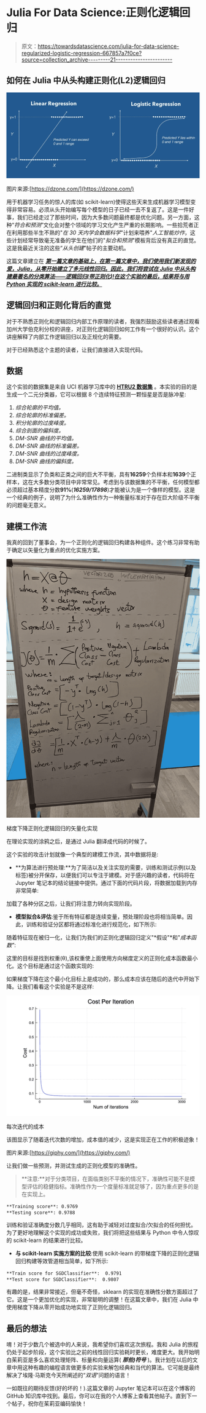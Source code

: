 # Julia For Data Science:正则化逻辑回归

> 原文：<https://towardsdatascience.com/julia-for-data-science-regularized-logistic-regression-667857a7f0ce?source=collection_archive---------21----------------------->

## 如何在 Julia 中从头构建正则化(L2)逻辑回归

![](img/2afba030973cef7418c3eda606f983f9.png)

图片来源:[https://dzone.com/](https://dzone.com/)

用于机器学习任务的惊人的库(如 scikit-learn)使得这些天来生成机器学习模型变得非常容易。必须从头开始编写每个模型的日子已经一去不复返了。这是一件好事，我们已经走过了那些时间，因为大多数问题最终都是优化问题。另一方面，这种“*符合和预测*”文化会对整个领域的学习文化产生严重的长期影响。一些拾荒者正在利用那些半生不熟的"*在 30 天内学会数据科学*"计划来喂养"*人工智能炒作*，这些计划经常导致毫无准备的学生在他们的"*拟合和预测*"模板背后没有真正的直觉。这是我最近关注的这些“*从头创建*”帖子的主要动机。

这篇文章建立在 [***第一篇文章的基础上，在第一篇文章中，我们使用我们新发现的爱，Julia，从零开始建立了多元线性回归。因此，我们将尝试在 Julia 中从头构建最著名的分类算法——逻辑回归(带正则化)!在这个实验的最后，结果将与用 Python 实现的 scikit-learn 进行比较。***](/julia-for-data-science-how-to-build-linear-regression-from-scratch-with-julia-6d1521a00611)

## 逻辑回归和正则化背后的直觉

对于不熟悉正则化和逻辑回归内部工作原理的读者，我强烈鼓励这些读者通过观看加州大学伯克利分校的讲座，对正则化逻辑回归如何工作有一个很好的认识。这个讲座解释了内部工作逻辑回归以及正规化的需要。

对于已经熟悉这个主题的读者，让我们直接进入实现代码。

## 数据

这个实验的数据集是来自 UCI 机器学习库中的 [**HTRU2 数据集**](https://archive.ics.uci.edu/ml/datasets/HTRU2) 。本实验的目的是生成一个二元分类器，它可以根据 8 个连续特征预测一颗恒星是否是脉冲星:

1.  *综合轮廓的平均值。*
2.  *综合轮廓的标准偏差。*
3.  *积分轮廓的过度峰度。*
4.  *综合剖面的偏斜度。*
5.  *DM-SNR 曲线的平均值。*
6.  *DM-SNR 曲线的标准偏差。*
7.  *DM-SNR 曲线的过度峰度。*
8.  *DM-SNR 曲线的偏斜度。*

二进制类显示了负类和正类之间的巨大不平衡，具有**16259**个负样本和**1639**个正样本，这在大多数分类项目中非常常见。考虑到与该数据集的不平衡，任何模型都必须超过基本精度分数**91%**(***16259/17898***)才能被认为是一个像样的模型。这是一个经典的例子，说明了为什么准确性作为一种衡量标准对于存在巨大阶级不平衡的问题毫无意义。

## 建模工作流

我真的回到了董事会，为一个正则化的逻辑回归构建各种组件。这个练习非常有助于确定以矢量化为重点的优化实施方案。

![](img/57c4d5fa71bf99509d1837527ac3409c.png)

梯度下降正则化逻辑回归的矢量化实现

在理论实现的涂鸦之后，是通过 Julia 翻译成代码的时候了。

这个实验的攻击计划就像一个典型的建模工作流，其中数据将是:

*   **为算法进行预处理:**为了简洁以及关注实现的需要，训练和测试示例(以及标签)被分开保存，以便我们可以专注于建模。对于感兴趣的读者，代码将在 Jupyter 笔记本的结论链接中提供。通过下面的代码片段，将数据加载到内存非常简单:

加载了各种分区之后，让我们将注意力转向实现阶段。

*   **模型拟合&评估**:鉴于所有特征都是连续变量，预处理阶段也将相当简单。因此，训练和验证分区都将通过标准化进行规范化，如下所示:

随着特征现在被归一化，让我们为我们的正则化逻辑回归定义"*假设"*和"*成本函数"*:

这里的目标是找到权重(θ),该权重使上面使用方向梯度定义的正则化成本函数最小化。这个目标是通过这个函数实现的:

如果梯度下降在这个最小化目标上是成功的，那么成本应该在随后的迭代中开始下降。让我们看看这个实验是不是这样:

![](img/7e01354cd39c224d3f076a700c171662.png)

每次迭代的成本

该图显示了随着迭代次数的增加，成本值的减少，这是实现正在工作的积极迹象！

图片来源:[https://giphy.com/](https://giphy.com/)

让我们做一些预测，并测试生成的正则化模型的准确性。

> **注意:**对于分类项目，在面临类别不平衡的情况下，准确性可能不是模型评估的稳健指标。准确性作为一个度量标准就足够了，因为重点更多的是在实现上。

```
**Training score**: 0.9769
**Testing score**: 0.9788
```

训练和验证准确度分数几乎相同，这有助于减轻对过度拟合/欠拟合的任何担忧。为了更好地理解这个实现的成功或失败，我们将把这些结果与 Python 中令人惊叹的 scikit-learn 的结果进行比较。

*   **与 scikit-learn 实施方案的比较**:使用 scikit-learn 的带梯度下降的正则化逻辑回归构建等效管道相当简单，如下所示:

```
**Train score for SGDClassifier**:  0.9791 
**Test score for SGDClassifier**:  0.9807
```

有趣的是，结果非常接近，但毫不奇怪，sklearn 的实现在准确性分数方面超过了它。这是一个更加优化的实现，非常聪明的调整！在这篇文章中，我们在 Julia 中使用梯度下降从零开始成功地实现了正则化逻辑回归。

## 最后的想法

唷！对于少数几个被选中的人来说，我希望你们喜欢这次旅程。我和 Julia 的旅程仍处于起步阶段，这个实验比之前的线性回归实验耗时更长，难度更大。我开始明白茱莉亚是多么喜欢处理矩阵、标量和向量运算( ***那些)符号*** )。我计划在以后的文章中用这种有趣的编程语言做更多的实验来解包经典和当代的算法。它可能是最终解决了埃隆·马斯克今天所阐述的“*双语*”问题的语言！

一如既往的期待反馈(好的坏的！).这篇文章的 Jupyter 笔记本可以在这个博客的 GitHub 知识库中找到。最后，你可以在我的个人博客上查看其他帖子。直到下一个帖子，祝你在茱莉亚编码愉快！